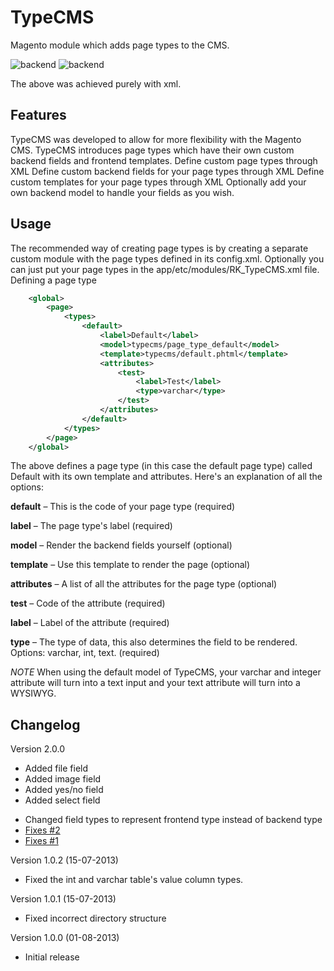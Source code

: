 TypeCMS
=======

Magento module which adds page types to the CMS.

![backend](http://i.imgur.com/OC4X7Ip.png)
![backend](http://i.imgur.com/qGhHK0C.png)

The above was achieved purely with xml.

Features
---
TypeCMS was developed to allow for more flexibility with the Magento CMS. TypeCMS introduces page types which have their own custom backend fields and frontend templates.
Define custom page types through XML
Define custom backend fields for your page types through XML
Define custom templates for your page types through XML
Optionally add your own backend model to handle your fields as you wish.

Usage
---
The recommended way of creating page types is by creating a separate custom module with the page types defined in its config.xml. Optionally you can just put your page types in the app/etc/modules/RK_TypeCMS.xml file.
Defining a page type
```xml
    <global>
        <page>
            <types>
                <default>
                    <label>Default</label>
                    <model>typecms/page_type_default</model>
                    <template>typecms/default.phtml</template>
                    <attributes>
                        <test>
                            <label>Test</label>
                            <type>varchar</type>
                        </test>
                    </attributes>
                </default>
            </types>
        </page>
    </global>
```

The above defines a page type (in this case the default page type) called Default with its own template and attributes. Here's an explanation of all the options:

**default** – This is the code of your page type (required)

**label** – The page type's label (required)

**model** – Render the backend fields yourself (optional)

**template** – Use this template to render the page (optional)

**attributes** – A list of all the attributes for the page type (optional)

**test** – Code of the attribute (required)

**label** – Label of the attribute (required)

**type** – The type of data, this also determines the field to be rendered. Options: varchar, int, text. (required)

*NOTE* When using the default model of TypeCMS, your varchar and integer attribute will turn into a text input and your text attribute will turn into a WYSIWYG.

Changelog
---
Version 2.0.0
+ Added file field
+ Added image field
+ Added yes/no field
+ Added select field
- Changed field types to represent frontend type instead of backend type
- [Fixes #2](https://github.com/RickKuipers/TypeCMS/issues/2)
- [Fixes #1](https://github.com/RickKuipers/TypeCMS/issues/1)

Version 1.0.2 (15-07-2013)
- Fixed the int and varchar table's value column types.

Version 1.0.1 (15-07-2013)
- Fixed incorrect directory structure

Version 1.0.0 (01-08-2013)
- Initial release
